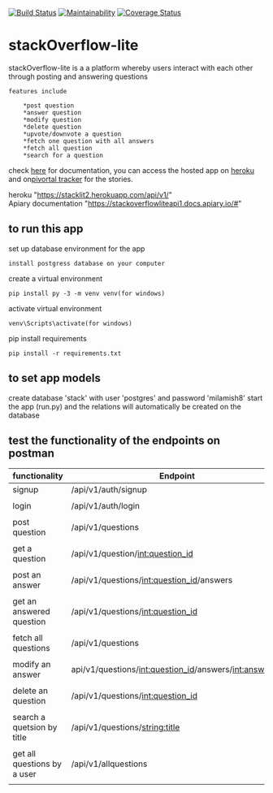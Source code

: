 [![Build Status](https://travis-ci.org/milamish/stackOverflow-lite-challenge2-3.svg?branch=challenge3)](https://travis-ci.org/milamish/stackOverflow-lite-challenge2-3)
[![Maintainability](https://api.codeclimate.com/v1/badges/cfd254b6354576148c47/maintainability)](https://codeclimate.com/github/milamish/stackOverflow-lite-challenge2-3/maintainability)
[![Coverage Status](https://coveralls.io/repos/github/milamish/stackOverflow-lite-challenge2-3/badge.svg?branch=challenge3)](https://coveralls.io/github/milamish/stackOverflow-lite-challenge2-3?branch=challenge3)

# stackOverflow-lite

stackOverflow-lite is a a platform whereby users interact with each other through posting and answering questions

```
features include
```
```
	*post question
	*answer question
	*modify question
	*delete question
	*upvote/downvote a question
	*fetch one question with all answers
	*fetch all question
	*search for a question
```
check <a href= "https://stackoverflowliteapi1.docs.apiary.io/#">here</a> for documentation, you can access
the hosted app on <a href= "https://stacklit2.herokuapp.com/api/v1/">heroku</a> and on<a href= "https://www.pivotaltracker.com/n/projects/2193473">pivortal tracker</a> for the stories.

heroku "https://stacklit2.herokuapp.com/api/v1/" <br>
Apiary documentation "https://stackoverflowliteapi1.docs.apiary.io/#"


<h2><strong>to run this app</strong></h2>

set up database environment for the app
```
install postgress database on your computer
```
create a virtual environment
```
pip install py -3 -m venv venv(for windows)
```
activate virtual environment
```
venv\Scripts\activate(for windows)
```
pip install requirements
```
pip install -r requirements.txt
```
<h2><strong>to set app models</strong></h2>
create database 'stack' with user 'postgres' and password 'milamish8'
start the app (run.py) and the relations will automatically be created on the database


<h2><strong>test the functionality of the endpoints on postman</strong></h2>

functionality              | Endpoint                                                 |      method           |
---------------------------|----------------------------------------------------------|-----------------------|
signup                     | /api/v1/auth/signup                                      |       POST            |
|                          |                                                          |
login                      |/api/v1/auth/login                                        |       POST            |
|                          |                                                          |
post question              |/api/v1/questions                                         |       POST            |
|                          |                                                          |
get a question             |/api/v1/question/<int:question_id>                        |       GET             |
|                          |                                                          |
post an answer             |/api/v1/questions/<int:question_id>/answers               |       POST            |
|                          |                                                          |
get an answered question   |/api/v1/questions/<int:question_id>                       |       GET             |
|                          |                                                          |
fetch all questions        |/api/v1/questions                                         |       GET             |
|                          |                                                          |
modify an answer           |api/v1/questions/<int:question_id>/answers/<int:answer_id>|       PUT             |
|                          |                                                          |
delete an question         |/api/v1/questions/<int:question_id>                       |       DELETE          |
|                          |                                                          |
search a quetsion by title |/api/v1/questions/<string:title>                          |       GET             |
|                          |                                                          |
get all questions by a user|/api/v1/allquestions                                      |       GET             |
|                          |                                                          |
